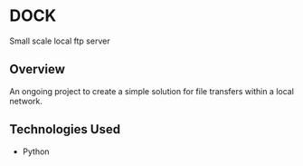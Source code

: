 # DOCK

Small scale local ftp server

## Overview

An ongoing project to create a simple solution for file transfers within a local network.

<!--- ## Screenshots

[![hex1.png](https://i.postimg.cc/3NSQ33gx/hex1.png)](https://postimg.cc/QKTybG42)
*HEX*
--->

## Technologies Used

- Python